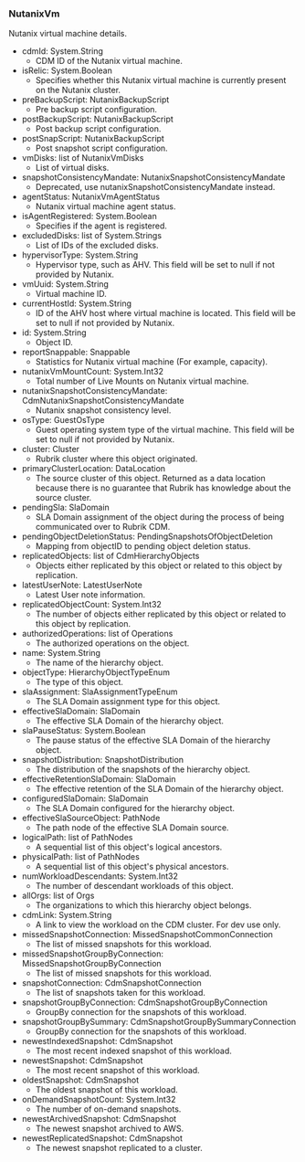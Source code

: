 ### NutanixVm
Nutanix virtual machine details.

- cdmId: System.String
  - CDM ID of the Nutanix virtual machine.
- isRelic: System.Boolean
  - Specifies whether this Nutanix virtual machine is currently present on the Nutanix cluster.
- preBackupScript: NutanixBackupScript
  - Pre backup script configuration.
- postBackupScript: NutanixBackupScript
  - Post backup script configuration.
- postSnapScript: NutanixBackupScript
  - Post snapshot script configuration.
- vmDisks: list of NutanixVmDisks
  - List of virtual disks.
- snapshotConsistencyMandate: NutanixSnapshotConsistencyMandate
  - Deprecated, use nutanixSnapshotConsistencyMandate instead.
- agentStatus: NutanixVmAgentStatus
  - Nutanix virtual machine agent status.
- isAgentRegistered: System.Boolean
  - Specifies if the agent is registered.
- excludedDisks: list of System.Strings
  - List of IDs of the excluded disks.
- hypervisorType: System.String
  - Hypervisor type, such as AHV. This field will be set to null if not provided by Nutanix.
- vmUuid: System.String
  - Virtual machine ID.
- currentHostId: System.String
  - ID of the AHV host where virtual machine is located. This field will be set to null if not provided by Nutanix.
- id: System.String
  - Object ID.
- reportSnappable: Snappable
  - Statistics for Nutanix virtual machine (For example, capacity).
- nutanixVmMountCount: System.Int32
  - Total number of Live Mounts on Nutanix virtual machine.
- nutanixSnapshotConsistencyMandate: CdmNutanixSnapshotConsistencyMandate
  - Nutanix snapshot consistency level.
- osType: GuestOsType
  - Guest operating system type of the virtual machine. This field will be set to null if not provided by Nutanix.
- cluster: Cluster
  - Rubrik cluster where this object originated.
- primaryClusterLocation: DataLocation
  - The source cluster of this object. Returned as a data location because there is no guarantee that Rubrik has knowledge about the source cluster.
- pendingSla: SlaDomain
  - SLA Domain assignment of the object during the process of being communicated over to Rubrik CDM.
- pendingObjectDeletionStatus: PendingSnapshotsOfObjectDeletion
  - Mapping from objectID to pending object deletion status.
- replicatedObjects: list of CdmHierarchyObjects
  - Objects either replicated by this object or related to this object by replication.
- latestUserNote: LatestUserNote
  - Latest User note information.
- replicatedObjectCount: System.Int32
  - The number of objects either replicated by this object or related to this object by replication.
- authorizedOperations: list of Operations
  - The authorized operations on the object.
- name: System.String
  - The name of the hierarchy object.
- objectType: HierarchyObjectTypeEnum
  - The type of this object.
- slaAssignment: SlaAssignmentTypeEnum
  - The SLA Domain assignment type for this object.
- effectiveSlaDomain: SlaDomain
  - The effective SLA Domain of the hierarchy object.
- slaPauseStatus: System.Boolean
  - The pause status of the effective SLA Domain of the hierarchy object.
- snapshotDistribution: SnapshotDistribution
  - The distribution of the snapshots of the hierarchy object.
- effectiveRetentionSlaDomain: SlaDomain
  - The effective retention of the SLA Domain of the hierarchy object.
- configuredSlaDomain: SlaDomain
  - The SLA Domain configured for the hierarchy object.
- effectiveSlaSourceObject: PathNode
  - The path node of the effective SLA Domain source.
- logicalPath: list of PathNodes
  - A sequential list of this object's logical ancestors.
- physicalPath: list of PathNodes
  - A sequential list of this object's physical ancestors.
- numWorkloadDescendants: System.Int32
  - The number of descendant workloads of this object.
- allOrgs: list of Orgs
  - The organizations to which this hierarchy object belongs.
- cdmLink: System.String
  - A link to view the workload on the CDM cluster. For dev use only.
- missedSnapshotConnection: MissedSnapshotCommonConnection
  - The list of missed snapshots for this workload.
- missedSnapshotGroupByConnection: MissedSnapshotGroupByConnection
  - The list of missed snapshots for this workload.
- snapshotConnection: CdmSnapshotConnection
  - The list of snapshots taken for this workload.
- snapshotGroupByConnection: CdmSnapshotGroupByConnection
  - GroupBy connection for the snapshots of this workload.
- snapshotGroupBySummary: CdmSnapshotGroupBySummaryConnection
  - GroupBy connection for the snapshots of this workload.
- newestIndexedSnapshot: CdmSnapshot
  - The most recent indexed snapshot of this workload.
- newestSnapshot: CdmSnapshot
  - The most recent snapshot of this workload.
- oldestSnapshot: CdmSnapshot
  - The oldest snapshot of this workload.
- onDemandSnapshotCount: System.Int32
  - The number of on-demand snapshots.
- newestArchivedSnapshot: CdmSnapshot
  - The newest snapshot archived to AWS.
- newestReplicatedSnapshot: CdmSnapshot
  - The newest snapshot replicated to a cluster.
